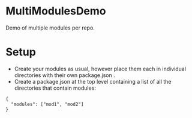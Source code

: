 # MultiModulesDemo
Demo of multiple modules per repo.

# Setup
- Create your modules as usual, however place them each in individual directories with their own package.json . 
- Create a package.json at the top level containing a list of all the directories that contain modules:


``` 
{ 
  "modules": ["mod1", "mod2"]
}
```
